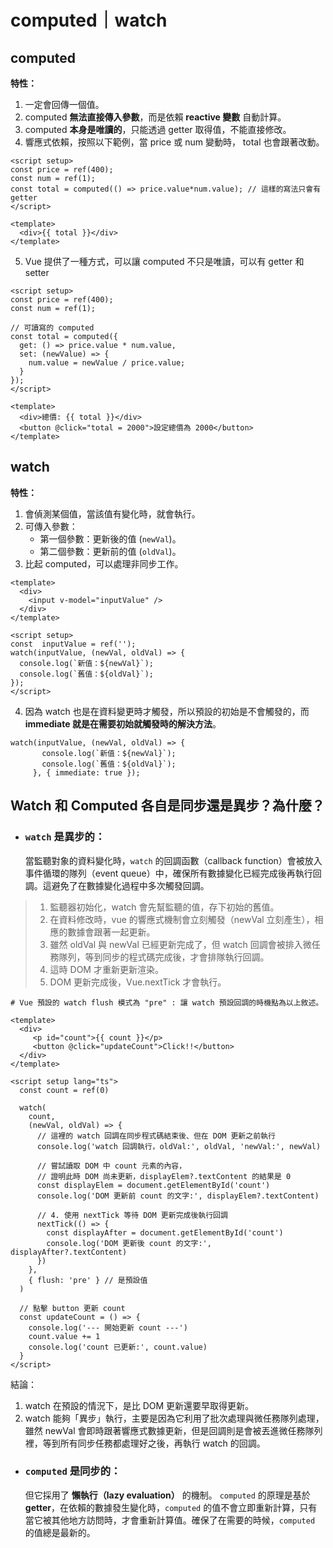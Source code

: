 # computed｜watch

<h2>computed</h2>

<b>特性：</b>

1.  一定會回傳一個值。
2.  computed **無法直接傳入參數**，而是依賴 **reactive 變數** 自動計算。
3.  computed **本身是唯讀的**，只能透過 getter 取得值，不能直接修改。
4.  響應式依賴，按照以下範例，當 price 或 num 變動時， total 也會跟著改動。

```
<script setup>
const price = ref(400);
const num = ref(1);
const total = computed(() => price.value*num.value); // 這樣的寫法只會有 getter
</script>

<template>
  <div>{{ total }}</div>
</template>

```

5. Vue 提供了一種方式，可以讓 computed 不只是唯讀，可以有 getter 和 setter

```
<script setup>
const price = ref(400);
const num = ref(1);

// 可讀寫的 computed
const total = computed({
  get: () => price.value * num.value,
  set: (newValue) => {
    num.value = newValue / price.value;
  }
});
</script>

<template>
  <div>總價: {{ total }}</div>
  <button @click="total = 2000">設定總價為 2000</button>
</template>
```

## watch

<b>特性：</b>

1. 會偵測某個值，當該值有變化時，就會執行。
2. 可傳入參數：
   - 第一個參數：更新後的值 (`newVal`)。
   - 第二個參數：更新前的值 (`oldVal`)。
3. 比起 computed，可以處理非同步工作。

```
<template>
  <div>
    <input v-model="inputValue" />
  </div>
</template>

<script setup>
const  inputValue = ref('');
watch(inputValue, (newVal, oldVal) => {
  console.log(`新值：${newVal}`);
  console.log(`舊值：${oldVal}`);
});
</script>
```

4. 因為 watch 也是在資料變更時才觸發，所以預設的初始是不會觸發的，而 **immediate 就是在需要初始就觸發時的解決方法**。

```
watch(inputValue, (newVal, oldVal) => {
       console.log(`新值：${newVal}`);
       console.log(`舊值：${oldVal}`);
     }, { immediate: true });
```

## **Watch 和 Computed 各自是同步還是異步？為什麼？**

- ### `watch` 是異步的：
  當監聽對象的資料變化時，`watch` 的回調函數（callback function）會被放入事件循環的隊列（event queue）中，確保所有數據變化已經完成後再執行回調。這避免了在數據變化過程中多次觸發回調。

> 1. 監聽器初始化，watch 會先幫監聽的值，存下初始的舊值。
> 2. 在資料修改時，vue 的響應式機制會立刻觸發（newVal 立刻產生），相應的數據會跟著一起更新。
> 3. 雖然 oldVal 與 newVal 已經更新完成了，但 watch 回調會被排入微任務隊列，等到同步的程式碼完成後，才會排隊執行回調。
> 4. 這時 DOM 才重新更新渲染。
> 5. DOM 更新完成後，Vue.nextTick 才會執行。

```
# Vue 預設的 watch flush 模式為 "pre" : 讓 watch 預設回調的時機點為以上敘述。

<template>
  <div>
     <p id="count">{{ count }}</p>
     <button @click="updateCount">Click!!</button>
  </div>
</template>

<script setup lang="ts">
  const count = ref(0)

  watch(
    count,
    (newVal, oldVal) => {
      // 這裡的 watch 回調在同步程式碼結束後、但在 DOM 更新之前執行
      console.log('watch 回調執行，oldVal:', oldVal, 'newVal:', newVal)

      // 嘗試讀取 DOM 中 count 元素的內容，
      // 證明此時 DOM 尚未更新，displayElem?.textContent 的結果是 0
      const displayElem = document.getElementById('count')
      console.log('DOM 更新前 count 的文字:', displayElem?.textContent)

      // 4. 使用 nextTick 等待 DOM 更新完成後執行回調
      nextTick(() => {
        const displayAfter = document.getElementById('count')
        console.log('DOM 更新後 count 的文字:', displayAfter?.textContent)
      })
    },
    { flush: 'pre' } // 是預設值
  )

  // 點擊 button 更新 count
  const updateCount = () => {
    console.log('--- 開始更新 count ---')
    count.value += 1
    console.log('count 已更新:', count.value)
  }
</script>
```

結論：

1. watch 在預設的情況下，是比 DOM 更新還要早取得更新。
2. watch 能夠「異步」執行，主要是因為它利用了批次處理與微任務隊列處理，雖然 newVal 會即時跟著響應式數據更新，但是回調則是會被丟進微任務隊列裡，等到所有同步任務都處理好之後，再執行 watch 的回調。

- ### `computed` 是同步的：
  但它採用了 **懶執行（lazy evaluation）** 的機制。
  `computed` 的原理是基於 **getter**，在依賴的數據發生變化時，`computed` 的值不會立即重新計算，只有當它被其他地方訪問時，才會重新計算值。確保了在需要的時候，`computed` 的值總是最新的。
